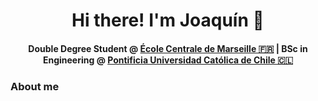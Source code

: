 
<h1 align="center">Hi there! I'm Joaquín 👋</h1>

<h4 align="center">Double Degree Student @ <a href="https://www.centrale-marseille.fr/">École Centrale de Marseille 🇫🇷</a> | BSc in Engineering @ <a href="https://www.ing.uc.cl/">Pontificia Universidad Católica de Chile 🇨🇱</a></h4>

<h3>About me</h3>
<!--
**ElGarra/ElGarra** is a ✨ _special_ ✨ repository because its `README.md` (this file) appears on your GitHub profile.

Here are some ideas to get you started:

- 🔭 I’m currently working on ...
- 🌱 I’m currently learning ...
- 👯 I’m looking to collaborate on ...
- 🤔 I’m looking for help with ...
- 💬 Ask me about ...
- 📫 How to reach me: ...
- 😄 Pronouns: ...
- ⚡ Fun fact: ...
-->
